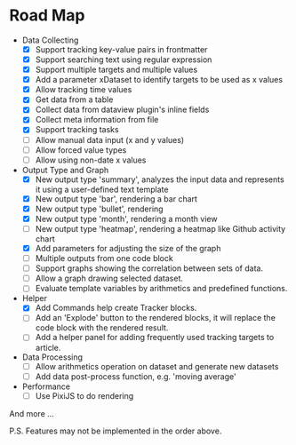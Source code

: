 # Road Map

- Data Collecting
    - [x] Support tracking key-value pairs in frontmatter
    - [x] Support searching text using regular expression
    - [x] Support multiple targets and multiple values
    - [x] Add a parameter xDataset to identify targets to be used as x values
    - [x] Allow tracking time values
    - [x] Get data from a table
    - [x] Collect data from dataview plugin's inline fields
    - [x] Collect meta information from file
    - [x] Support tracking tasks
    - [ ] Allow manual data input (x and y values)
    - [ ] Allow forced value types
    - [ ] Allow using non-date x values
- Output Type and Graph
    - [x] New output type 'summary', analyzes the input data and represents it using a user-defined text template
    - [x] New output type 'bar', rendering a bar chart
    - [x] New output type 'bullet', rendering
    - [x] New output type 'month', rendering a month view
    - [ ] New output type 'heatmap', rendering a heatmap like Github activity chart
    - [x] Add parameters for adjusting the size of the graph
    - [ ] Multiple outputs from one code block
    - [ ] Support graphs showing the correlation between sets of data.
    - [ ] Allow a graph drawing selected dataset.
    - [ ] Evaluate template variables by arithmetics and predefined functions.
- Helper
    - [x] Add Commands help create Tracker blocks.
    - [ ] Add an 'Explode' button to the rendered blocks, it will replace the code block with the rendered result.
    - [ ] Add a helper panel for adding frequently used tracking targets to article.
- Data Processing
    - [ ] Allow arithmetics operation on dataset and generate new datasets
    - [ ] Add data post-process function, e.g. 'moving average'
- Performance
    - [ ] Use PixiJS to do rendering

And more ...

P.S. Features may not be implemented in the order above.